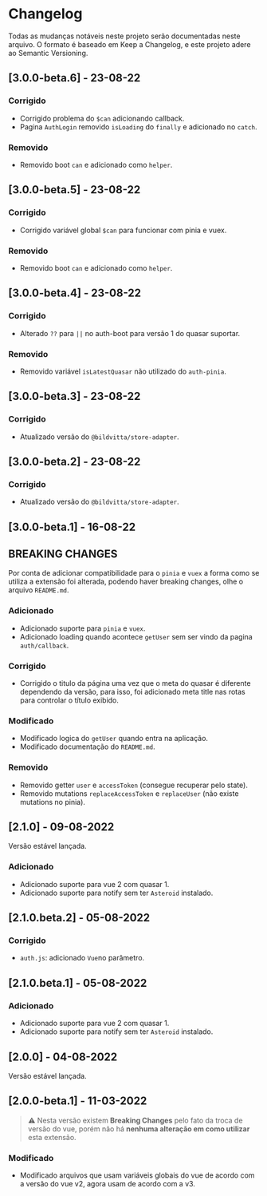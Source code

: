 # Changelog
Todas as mudanças notáveis neste projeto serão documentadas neste arquivo.
O formato é baseado em Keep a Changelog, e este projeto adere ao Semantic Versioning.

## [3.0.0-beta.6] - 23-08-22
### Corrigido
- Corrigido problema do `$can` adicionando callback.
- Pagina `AuthLogin` removido `isLoading` do `finally` e adicionado no `catch`.

### Removido
- Removido boot `can` e adicionado como `helper`.

## [3.0.0-beta.5] - 23-08-22
### Corrigido
- Corrigido variável global `$can` para funcionar com pinia e vuex.

### Removido
- Removido boot `can` e adicionado como `helper`.

## [3.0.0-beta.4] - 23-08-22
### Corrigido
- Alterado `??` para `||` no auth-boot para versão 1 do quasar suportar.

### Removido
- Removido variável `isLatestQuasar` não utilizado do `auth-pinia`.

## [3.0.0-beta.3] - 23-08-22
### Corrigido
- Atualizado versão do `@bildvitta/store-adapter`.

## [3.0.0-beta.2] - 23-08-22
### Corrigido
- Atualizado versão do `@bildvitta/store-adapter`.

## [3.0.0-beta.1] - 16-08-22
## BREAKING CHANGES
Por conta de adicionar compatibilidade para o `pinia` e `vuex` a forma como se utiliza a extensão foi alterada, podendo haver breaking changes, olhe o arquivo `README.md`.

### Adicionado
- Adicionado suporte para `pinia` e `vuex`.
- Adicionado loading quando acontece `getUser` sem ser vindo da pagina `auth/callback`.

### Corrigido
- Corrigido o titulo da página uma vez que o meta do quasar é diferente dependendo da versão, para isso, foi adicionado meta title nas rotas para controlar o título exibido.

### Modificado
- Modificado logica do `getUser` quando entra na aplicação.
- Modificado documentação do `README.md`.

### Removido
- Removido getter `user` e `accessToken` (consegue recuperar pelo state).
- Removido mutations `replaceAccessToken` e `replaceUser` (não existe mutations no pinia).

## [2.1.0] - 09-08-2022
Versão estável lançada.

### Adicionado
- Adicionado suporte para vue 2 com quasar 1.
- Adicionado suporte para notify sem ter `Asteroid` instalado.

## [2.1.0.beta.2] - 05-08-2022
### Corrigido
- `auth.js`: adicionado `Vue`no parâmetro.

## [2.1.0.beta.1] - 05-08-2022
### Adicionado
- Adicionado suporte para vue 2 com quasar 1.
- Adicionado suporte para notify sem ter `Asteroid` instalado.

## [2.0.0] - 04-08-2022
Versão estável lançada.

## [2.0.0-beta.1] - 11-03-2022

> :warning: Nesta versão existem **Breaking Changes** pelo fato da troca de versão do vue, porém não há **nenhuma alteração em como utilizar** esta extensão.

### Modificado
- Modificado arquivos que usam variáveis globais do vue de acordo com a versão do vue v2, agora usam de acordo com a v3.
